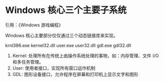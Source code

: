 # Windows 核心三个主要子系统

引用：《Windows 游戏编程》

Windows 核心主要部分仅仅通过三个动态链接库来实现。

krnl386.exe
kernel32.dll
user.exe
user32.dll
gdl.exe
gdl32.dll

1. Kernel: 处理所有在传统上由操作系统处理的事物，如：内存管理、文件 I/O 和多任务管理。
1. User: 使用者接口，实现所有窗口运作机制
1. GDL: 图形设备接口，允许程序在屏幕和打印机上显示文字和图形

